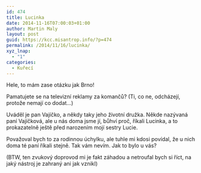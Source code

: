 ```yaml
---
id: 474
title: Lucinka
date: 2014-11-16T07:00:03+01:00
author: Martin Maly
layout: post
guid: https://kcc.misantrop.info/?p=474
permalink: /2014/11/16/lucinka/
xyz_lnap:
  - "1"
categories:
  - Kuřecí
---
```

Hele, to mám zase otázku jak Brno!

Pamatujete se na televizní reklamy za komančů? (Ti, co ne, odcházejí, protože nemají co dodat&#8230;)

Uváděl je pan Vajíčko, a někdy taky jeho životní družka. Někde nazývaná paní Vajíčková, ale u nás doma jsme jí, bůhví proč, říkali Lucinka, a to prokazatelně ještě před narozením mojí sestry Lucie.

Považoval bych to za rodinnou úchylku, ale tuhle mi kdosi povídal, že u nich doma té paní říkali stejně. Tak vám nevím. Jak to bylo u vás?



(BTW, ten zvukový doprovod mi je fakt záhadou a netroufal bych si říct, na jaký nástroj je zahraný ani jak vznikl)